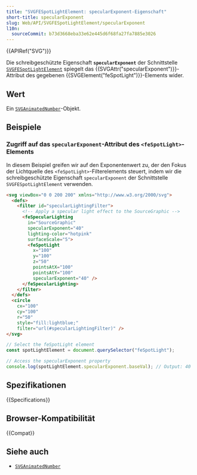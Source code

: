 ```yaml
---
title: "SVGFESpotLightElement: specularExponent-Eigenschaft"
short-title: specularExponent
slug: Web/API/SVGFESpotLightElement/specularExponent
l10n:
  sourceCommit: b73d3668eba33e62e445d6f68fa27fa7885e3026
---
```


{{APIRef("SVG")}}

Die schreibgeschützte Eigenschaft **`specularExponent`** der Schnittstelle [`SVGFESpotLightElement`](/de/docs/Web/API/SVGFESpotLightElement) spiegelt das {{SVGAttr("specularExponent")}}-Attribut des gegebenen {{SVGElement("feSpotLight")}}-Elements wider.

## Wert

Ein [`SVGAnimatedNumber`](/de/docs/Web/API/SVGAnimatedNumber)-Objekt.

## Beispiele

### Zugriff auf das `specularExponent`-Attribut des `<feSpotLight>`-Elements

In diesem Beispiel greifen wir auf den Exponentenwert zu, der den Fokus der Lichtquelle des `<feSpotLight>`-Filterelements steuert, indem wir die schreibgeschützte Eigenschaft `specularExponent` der Schnittstelle `SVGFESpotLightElement` verwenden.

```html
<svg viewBox="0 0 200 200" xmlns="http://www.w3.org/2000/svg">
  <defs>
    <filter id="specularLightingFilter">
      <!-- Apply a specular light effect to the SourceGraphic -->
      <feSpecularLighting
        in="SourceGraphic"
        specularExponent="40"
        lighting-color="hotpink"
        surfaceScale="5">
        <feSpotLight
          x="100"
          y="100"
          z="50"
          pointsAtX="100"
          pointsAtY="100"
          specularExponent="40" />
      </feSpecularLighting>
    </filter>
  </defs>
  <circle
    cx="100"
    cy="100"
    r="50"
    style="fill:lightblue;"
    filter="url(#specularLightingFilter)" />
</svg>
```

```js
// Select the feSpotLight element
const spotLightElement = document.querySelector("feSpotLight");

// Access the specularExponent property
console.log(spotLightElement.specularExponent.baseVal); // Output: 40
```

## Spezifikationen

{{Specifications}}

## Browser-Kompatibilität

{{Compat}}

## Siehe auch

- [`SVGAnimatedNumber`](/de/docs/Web/API/SVGAnimatedNumber)
